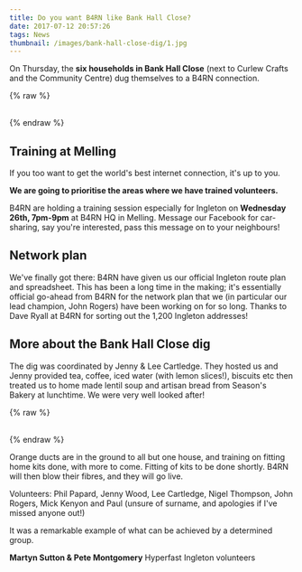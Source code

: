 ```yaml
---
title: Do you want B4RN like Bank Hall Close?
date: 2017-07-12 20:57:26
tags: News
thumbnail: /images/bank-hall-close-dig/1.jpg
---
```


On Thursday, the **six households in Bank Hall Close** (next to Curlew Crafts and the Community Centre) dug themselves to a B4RN connection.

{% raw %}
<div class="justified-gallery">
<img src="/images/bank-hall-close-dig/1.jpg" alt=""/>
<img src="/images/bank-hall-close-dig/2.jpg" alt=""/>
</div>
{% endraw %}

## Training at Melling

If you too want to get the world's best internet connection, it's up to you. 

**We are going to prioritise the areas where we have trained volunteers.**

B4RN are holding a training session especially for Ingleton on **Wednesday 26th, 7pm-9pm** at B4RN HQ in Melling. Message our Facebook for car-sharing, say you're interested, pass this message on to your neighbours!

## Network plan

We've finally got there: B4RN have given us our official Ingleton route plan and spreadsheet. This has been a long time in the making; it's essentially official go-ahead from B4RN for the network plan that we (in particular our lead champion, John Rogers) have been working on for so long. Thanks to Dave Ryall at B4RN for sorting out the 1,200 Ingleton addresses!

## More about the Bank Hall Close dig

The dig was coordinated by Jenny & Lee Cartledge. They hosted us and Jenny provided tea, coffee, iced water (with lemon slices!), biscuits etc then treated us to home made lentil soup and artisan bread from Season's Bakery at lunchtime. We were very well looked after!

{% raw %}
<div class="justified-gallery">
<img src="/images/bank-hall-close-dig/3.jpg" alt=""/>
<img src="/images/bank-hall-close-dig/4.jpg" alt=""/>
<img src="/images/bank-hall-close-dig/5.jpg" alt=""/>
</div>
{% endraw %}

Orange ducts are in the ground to all but one house, and training on fitting home kits done, with more to come.  Fitting of kits to be done shortly. B4RN will then blow their fibres, and they will go live.

Volunteers:  Phil Papard, Jenny Wood, Lee Cartledge, Nigel Thompson, John Rogers, Mick Kenyon and Paul (unsure of surname, and apologies if I've missed anyone out!)
 
It was a remarkable example of what can be achieved by a determined group.

**Martyn Sutton & Pete Montgomery**
Hyperfast Ingleton volunteers